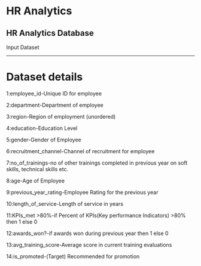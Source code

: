 # HR Analytics
HR Analytics Database
---------------------
Input Dataset
*************



Dataset details
===============
1:employee_id-Unique ID for employee

2:department-Department of employee

3:region-Region of employment (unordered)

4:education-Education Level

5:gender-Gender of Employee

6:recruitment_channel-Channel of recruitment for employee

7:no_of_trainings-no of other trainings completed in previous year on soft skills, technical skills etc.

8:age-Age of Employee

9:previous_year_rating-Employee Rating for the previous year

10:length_of_service-Length of service in years

11:KPIs_met >80%-if Percent of KPIs(Key performance Indicators) >80% then 1 else 0

12:awards_won?-if awards won during previous year then 1 else 0

13:avg_training_score-Average score in current training evaluations

14:is_promoted-(Target) Recommended for promotion
